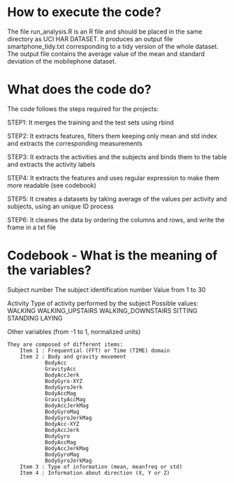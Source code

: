 # How to execute the code?

The file run_analysis.R is an R file and should be placed in the same directory as UCI HAR DATASET.
It produces an output file smartphone_tidy.txt corresponding to a tidy version of the whole dataset.
The output file contains the average value of the mean and standard deviation of the mobilephone dataset.

# What does the code do?

The code follows the steps required for the projects:


STEP1: It merges the training and the test sets using rbind

STEP2: It extracts features, filters them keeping only mean and std index and extracts the corresponding measurements

STEP3: It extracts the activities and the subjects and binds them to the table and extracts the activity labels 

STEP4: It extracts the features and uses regular expression to make them more readable (see codebook)

STEP5: It creates a datasets by taking average of the values per activity and subjects, using an unique ID process

STEP6: It cleanes the data by ordering the columns and rows, and write the frame in a txt file



# Codebook - What is the meaning of the variables?

Subject number
	The subject identification number
	Value from 1 to 30

Activity
	Type of activity performed by the subject
	Possible values:
		WALKING
		WALKING_UPSTAIRS
		WALKING_DOWNSTAIRS
		SITTING
		STANDING
		LAYING 	

Other variables (from -1 to 1, normalized units)

	They are composed of different items:
		Item 1 : Frequential (FFT) or Time (TIME) domain
		Item 2 : Body and gravity movement
				BodyAcc
				GravityAcc
				BodyAccJerk
				BodyGyro-XYZ
				BodyGyroJerk
				BodyAccMag
				GravityAccMag
				BodyAccJerkMag
				BodyGyroMag
				BodyGyroJerkMag
				BodyAcc-XYZ
				BodyAccJerk
				BodyGyro
				BodyAccMag
				BodyAccJerkMag
				BodyGyroMag
				BodyGyroJerkMag
		Item 3 : Type of information (mean, meanfreq or std)
		Item 4 : Information about direction (X, Y or Z)

